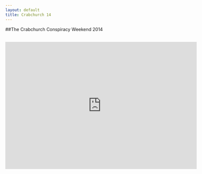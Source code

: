 ```yaml
---
layout: default
title: Crabchurch 14
---
```


##The Crabchurch Conspiracy Weekend 2014

<br>

<iframe width="600" height="400" src="https://www.youtube.com/embed/UwwvvB-SdPQ" frameborder="0" allowfullscreen></iframe>
